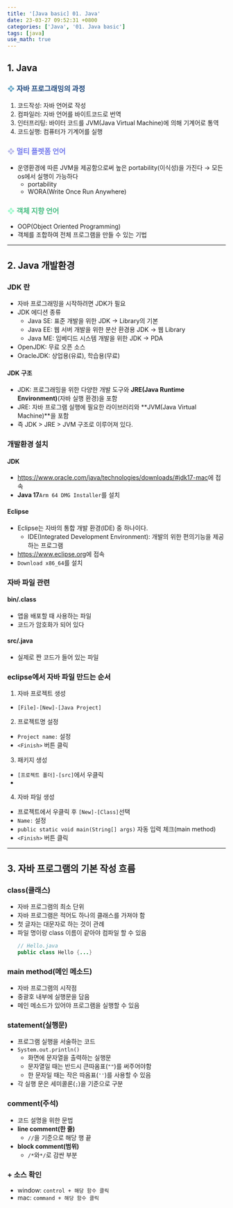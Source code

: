 ```yaml
---
title: '[Java basic] 01. Java'
date: 23-03-27 09:52:31 +0800
categories: ['Java', '01. Java basic']
tags: [java]
use_math: true
---
```


## 1. Java
### <font color ="#68A9C8">&#10070;</font> <font color = "#1F497D">자바 프로그래밍의 과정</font>
1. 코드작성: 자바 언어로 작성
2. 컴파일러: 자바 언어를 바이트코드로 번역
3. 인터프리팅: 바이터 코드를 JVM(Java Virtual Machine)에 의해 기계어로 통역
4. 코드실행: 컴퓨터가 기계어를 실행

### <font color ="#B7B9E9">&#10070;</font> <font color = "#747BED">멀티 플렛폼 언어</font>
- 운영환경에 따른 JVM을 제공함으로써 높은 portability(이식성)을 가진다 &rarr; 모든 os에서 실행이 가능하다
	- portability
	- WORA(Write Once Run Anywhere)

### <font color ="#9BFACB">&#10070;</font> <font color = "#47BD82">객체 지향 언어</font>
- OOP(Object Oriented Programming)
- 객체를 조합하여 전체 프로그램을 만들 수 있는 기법

---

## 2. Java 개발환경
### JDK 란
- 자바 프로그래밍을 시작하려면 JDK가 필요
- JDK 에디션 종류
	- Java SE: 표준 개발을 위한 JDK &rarr; Library의 기본
	- Java EE: 웹 서버 개발을 위한 분산 환경용 JDK &rarr; 웹 Library
	- Java ME: 임베디드 시스템 개발을 위한 JDK &rarr; PDA
- OpenJDK: 무료 오픈 소스
- OracleJDK: 상업용(유료), 학습용(무료)

#### JDK 구조
- JDK: 프로그래밍을 위한 다양한 개발 도구와 **JRE(Java Runtime Environment)**(자바 실행 환경)을 포함
- JRE: 자바 프로그램 실행에 필요한 라이브러리와 **JVM(Java Virtual Machine)**을 포함
- 즉 JDK > JRE > JVM 구조로 이루어져 있다.

### 개발환경 설치
#### JDK
- <https://www.oracle.com/java/technologies/downloads/#jdk17-mac>에 접속
- **Java 17**`Arm 64 DMG Installer`를 설치

#### Eclipse
- Eclipse는 자바의 통합 개발 환경(IDE) 중 하나이다.
	- IDE(Integrated Development Environment): 개발의 위한 편의기능을 제공하는 프로그램
- <https://www.eclipse.org>에 접속
- `Download x86_64`를 설치

### 자바 파일 관련
#### bin/.class
- 앱을 배포할 때 사용하는 파일
- 코드가 암호화가 되어 있다

#### src/.java
- 실제로 짠 코드가 들어 있는 파일

### eclipse에서 자바 파일 만드는 순서
1. 자바 프로젝트 생성
- `[File]-[New]-[Java Project]`
2. 프로젝트명 설정
- `Project name:` 설정
- `<Finish>` 버튼 클릭
3. 패키지 생성
- `[프로젝트 폴더]-[src]`에서 우클릭
- 
4. 자바 파일 생성
- 프로젝트에서 우클릭 후 `[New]-[Class]`선택
- `Name:` 설정
- `public static void main(String[] args)` 자동 입력 체크(main method)
- `<Finish>` 버튼 클릭

---

## 3. 자바 프로그램의 기본 작성 흐름
### class(클래스)
- 자바 프로그램의 최소 단위
- 자바 프로그램은 적어도 하나의 클래스를 가져야 함
- 첫 글자는 대문자로 하는 것이 관례
- 파일 명이랑 class 이름이 같아야 컴파일 할 수 있음
	```java
	// Hello.java
	public class Hello {...}
	```

### main method(메인 메소드)
- 자바 프로그램의 시작점
- 중괄호 내부에 실행문을 담음
- 메인 메소드가 있어야 프로그램을 실행할 수 있음

### statement(실행문)
- 프로그램 실행을 서술하는 코드
- `System.out.println()`
	- 화면에 문자열을 출력하는 실행문
	- 문자열일 때는 반드시 큰따옴표(`""`)를 써주어야함
	- 한 문자일 때는 작은 따옴표(`''`)를 사용할 수 있음
- 각 실행 문은 세미콜론(`;`)을 기준으로 구분

### comment(주석)
- 코드 설명을 위한 문법
- **line comment(한 줄)**
	- `//`을 기준으로 해당 행 끝
- **block comment(범위)**
	- `/*`와`*/`로 감싼 부분

### + 소스 확인
- window: `control + 해당 함수 클릭`
- mac: `command + 해당 함수 클릭`